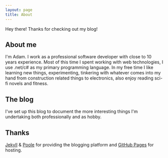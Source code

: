 ```yaml
---
layout: page
title: About
---
```


<p class="message">
  Hey there! Thanks for checking out my blog!
</p>


## About me  

I'm Adam. I work as a professional software developer with close to 10 years experience. Most of this time I spent working with web technologies, I use .net/c# as my primary programming language.  In my free time I like learning new things, experimenting, tinkering with whatever comes into my hand from construction related things to electronics, also enjoy reading sci-fi novels and fitness.

## The blog

I've set up this blog to document the more interesting things I'm undertaking both professionally and as hobby.

## Thanks

[Jekyll](http://jekyllrb.com) & [Poole](http://getpoole.com/) for providing the blogging platform and [GitHub Pages](https://pages.github.com) for hosting.
